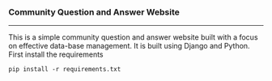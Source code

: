 ### Community Question and Answer Website
---
This is a simple community question and answer website built with a focus on effective data-base management. 
It is built using Django and Python.
First install the requirements

```shell
pip install -r requirements.txt
```
